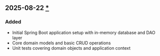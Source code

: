 ## 2025-08-22 [*](https://github.com/David-Parry/trader/pull/1)

### Added
- Initial Spring Boot application setup with in-memory database and DAO layer
- Core domain models and basic CRUD operations
- Unit tests covering domain objects and application context